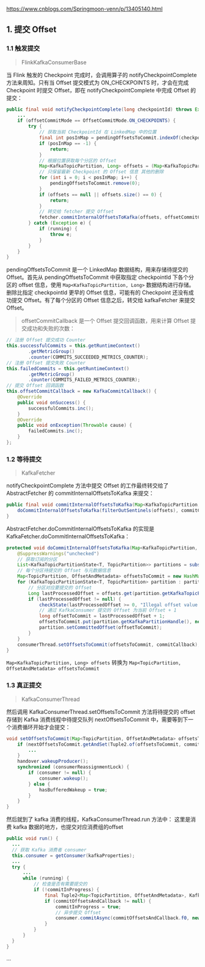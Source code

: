 https://www.cnblogs.com/Springmoon-venn/p/13405140.html

## 1. 提交 Offset

### 1.1 触发提交

> FlinkKafkaConsumerBase

当 Flink 触发的 Checkpoint 完成时，会调用算子的 notifyCheckpointComplete 方法来周知。只有当 Offset 提交模式为 ON_CHECKPOINTS 时，才会在完成 Checkpoint 时提交 Offset，即在 notifyCheckpointComplete 中完成 Offset 的提交：
```java
public final void notifyCheckpointComplete(long checkpointId) throws Exception {
    ...
    if (offsetCommitMode == OffsetCommitMode.ON_CHECKPOINTS) {
        try {
            // 获取当前 CheckpointId 在 LinkedMap 中的位置
            final int posInMap = pendingOffsetsToCommit.indexOf(checkpointId);
            if (posInMap == -1) {
                return;
            }
            // 根据位置获取每个分区的 Offset
            Map<KafkaTopicPartition, Long> offsets = (Map<KafkaTopicPartition, Long>) pendingOffsetsToCommit.remove(posInMap);
            // 只保留最新 Checkpoint 的 Offset 信息 其他的删除
            for (int i = 0; i < posInMap; i++) {
                pendingOffsetsToCommit.remove(0);
            }
            if (offsets == null || offsets.size() == 0) {
                return;
            }
            // 转交给 fetcher 提交 Offset
            fetcher.commitInternalOffsetsToKafka(offsets, offsetCommitCallback);
        } catch (Exception e) {
            if (running) {
                throw e;
            }
        }
    }
}
```
pendingOffsetsToCommit 是一个 LinkedMap 数据结构，用来存储待提交的 Offset。首先从 pendingOffsetsToCommit 中获取指定 checkpointId 下各个分区的 offset 信息，使用 `Map<KafkaTopicPartition, Long>` 数据结构进行存储。删除比指定 checkpointId 更早的 Offset 信息，可能有的 Checkpoint 还没有成功提交 Offset。有了每个分区的 Offset 信息之后，转交给 kafkaFetcher 来提交 Offset。

> offsetCommitCallback 是一个 Offset 提交回调函数，用来计算 Offset 提交成功和失败的次数：
```java
// 注册 Offset 提交成功 Counter
this.successfulCommits = this.getRuntimeContext()
        .getMetricGroup()
        .counter(COMMITS_SUCCEEDED_METRICS_COUNTER);
// 注册 Offset 提交失败 Counter
this.failedCommits = this.getRuntimeContext()
        .getMetricGroup()
        .counter(COMMITS_FAILED_METRICS_COUNTER);
// 提交 Offset 回调函数
this.offsetCommitCallback = new KafkaCommitCallback() {
    @Override
    public void onSuccess() {
        successfulCommits.inc();
    }
    @Override
    public void onException(Throwable cause) {
        failedCommits.inc();
    }
};
```

### 1.2 等待提交

> KafkaFetcher

notifyCheckpointComplete 方法中提交 Offset 的工作最终转交给了 AbstractFetcher 的 commitInternalOffsetsToKafka 来提交：
```java
public final void commitInternalOffsetsToKafka(Map<KafkaTopicPartition, Long> offsets, @Nonnull KafkaCommitCallback commitCallback) throws Exception {
    doCommitInternalOffsetsToKafka(filterOutSentinels(offsets), commitCallback);
}
```
AbstractFetcher.doCommitInternalOffsetsToKafka 的实现是 KafkaFetcher.doCommitInternalOffsetsToKafka：
```java
protected void doCommitInternalOffsetsToKafka(Map<KafkaTopicPartition, Long> offsets, @Nonnull KafkaCommitCallback commitCallback) throws Exception {
    @SuppressWarnings("unchecked")
    // 获取订阅的分区
    List<KafkaTopicPartitionState<T, TopicPartition>> partitions = subscribedPartitionStates();
    // 每个分区待提交的 Offset 与元数据信息
    Map<TopicPartition, OffsetAndMetadata> offsetsToCommit = new HashMap<>(partitions.size());
    for (KafkaTopicPartitionState<T, TopicPartition> partition : partitions) {
        // 分区对应要提交的 Offset
        Long lastProcessedOffset = offsets.get(partition.getKafkaTopicPartition());
        if (lastProcessedOffset != null) {
            checkState(lastProcessedOffset >= 0, "Illegal offset value to commit");
            // 通过 KafkaConsumer 提交的 Offset 为当前 Offset + 1
            long offsetToCommit = lastProcessedOffset + 1;
            offsetsToCommit.put(partition.getKafkaPartitionHandle(), new OffsetAndMetadata(offsetToCommit));
            partition.setCommittedOffset(offsetToCommit);
        }
    }
    consumerThread.setOffsetsToCommit(offsetsToCommit, commitCallback);
}
```
`Map<KafkaTopicPartition, Long> offsets` 转换为 `Map<TopicPartition, OffsetAndMetadata> offsetsToCommit`

### 1.3 真正提交

> KafkaConsumerThread

然后调用 KafkaConsumerThread.setOffsetsToCommit 方法将待提交的 offset 存储到 Kafka 消费线程中待提交队列 nextOffsetsToCommit 中，需要等到下一个消费循环开始才会提交：
```java
void setOffsetsToCommit(Map<TopicPartition, OffsetAndMetadata> offsetsToCommit, @Nonnull KafkaCommitCallback commitCallback) {
    if (nextOffsetsToCommit.getAndSet(Tuple2.of(offsetsToCommit, commitCallback)) != null) {
        ...
    }
    handover.wakeupProducer();
    synchronized (consumerReassignmentLock) {
        if (consumer != null) {
            consumer.wakeup();
        } else {
            hasBufferedWakeup = true;
        }
    }
}
```
然后就到了 kafka 消费的线程，KafkaConsumerThread.run 方法中：  这里是消费 kafka 数据的地方，也提交对应消费组的offset

```java
public void run() {
  ...
  // 获取 Kafka 消费者 consumer
  this.consumer = getConsumer(kafkaProperties);
  ...
  try {
      ...
      while (running) {
          // 检查是否有需要提交的
          if (!commitInProgress) {
              final Tuple2<Map<TopicPartition, OffsetAndMetadata>, KafkaCommitCallback> commitOffsetsAndCallback = nextOffsetsToCommit.getAndSet(null);
              if (commitOffsetsAndCallback != null) {
                  commitInProgress = true;
                  // 异步提交 Offset
                  consumer.commitAsync(commitOffsetsAndCallback.f0, new CommitCallback(commitOffsetsAndCallback.f1));
              }
          }
      }
  }
}
```


...
